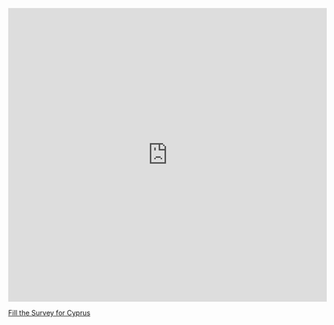 

<iframe src="https://covid19.algolysis.com/grafana/d-solo/G_Aw4CrZk/coronasurveys?orgId=1&var-code=CY&from=1583350357211&to=1585942357211&panelId=10" width="650" height="600" frameborder="0"></iframe>

[Fill the Survey for Cyprus](https://tinyurl.com/coronasurveyscyprus)
